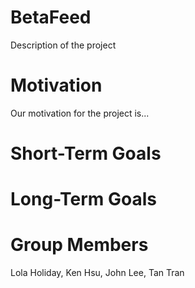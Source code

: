 # BetaFeed
Description of the project

# Motivation
Our motivation for the project is...

# Short-Term Goals

# Long-Term Goals

# Group Members
Lola Holiday, Ken Hsu, John Lee, Tan Tran
